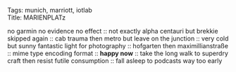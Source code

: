Tags: munich, marriott, iotlab  
Title: MARIENPLATz 
  
no garmin no evidence no effect :: not exactly alpha centauri but brekkie skipped again :: cab trauma then metro but leave on the junction :: very cold but sunny fantastic light for photography :: hofgarten then maximillianstraße :: mime type encoding format :: **happy now** ::  take the long walk to superdry craft then resist futile consumption :: fall asleep to podcasts way too early  
